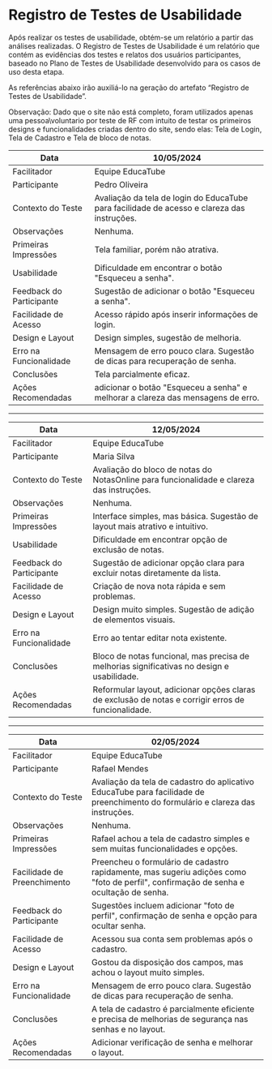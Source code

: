 # Registro de Testes de Usabilidade

Após realizar os testes de usabilidade, obtém-se um relatório a partir das análises realizadas. O Registro de Testes de Usabilidade é um relatório que contém as evidências dos testes e relatos dos usuários participantes, baseado no Plano de Testes de Usabilidade desenvolvido para os casos de uso desta etapa.

As referências abaixo irão auxiliá-lo na geração do artefato “Registro de Testes de Usabilidade”.

Observação: Dado que o site não está completo, foram utilizados apenas uma pessoa\voluntario por teste de RF com intuito de testar os primeiros designs e funcionalidades criadas dentro do site, sendo elas: Tela de Login, Tela de Cadastro e Tela de bloco de notas.

| Data       | 10/05/2024           |
|------------|----------------------|
| Facilitador| Equipe EducaTube    |
| Participante | Pedro Oliveira     |
| Contexto do Teste | Avaliação da tela de login do EducaTube para facilidade de acesso e clareza das instruções. |
| Observações | Nenhuma. |
| Primeiras Impressões | Tela familiar, porém não atrativa. |
| Usabilidade | Dificuldade em encontrar o botão "Esqueceu a senha". |
| Feedback do Participante | Sugestão de adicionar o botão "Esqueceu a senha". |
| Facilidade de Acesso | Acesso rápido após inserir informações de login. |
| Design e Layout | Design simples, sugestão de melhoria. |
| Erro na Funcionalidade | Mensagem de erro pouco clara. Sugestão de dicas para recuperação de senha. |
| Conclusões | Tela parcialmente eficaz. |
| Ações Recomendadas | adicionar o botão "Esqueceu a senha" e melhorar a clareza das mensagens de erro. |

---

| Data       | 12/05/2024           |
|------------|----------------------|
| Facilitador| Equipe EducaTube   |
| Participante | Maria Silva        |
| Contexto do Teste | Avaliação do bloco de notas do NotasOnline para funcionalidade e clareza das instruções. |
| Observações | Nenhuma. |
| Primeiras Impressões | Interface simples, mas básica. Sugestão de layout mais atrativo e intuitivo. |
| Usabilidade | Dificuldade em encontrar opção de exclusão de notas. |
| Feedback do Participante | Sugestão de adicionar opção clara para excluir notas diretamente da lista. |
| Facilidade de Acesso | Criação de nova nota rápida e sem problemas. |
| Design e Layout | Design muito simples. Sugestão de adição de elementos visuais. |
| Erro na Funcionalidade | Erro ao tentar editar nota existente. |
| Conclusões | Bloco de notas funcional, mas precisa de melhorias significativas no design e usabilidade. |
| Ações Recomendadas | Reformular layout, adicionar opções claras de exclusão de notas e corrigir erros de funcionalidade. |

---                                                                                     

| Data                     | 02/05/2024                                                                                         |
|--------------------------|----------------------------------------------------------------------------------------------------|
| Facilitador              | Equipe EducaTube                                                                                   |
| Participante             | Rafael Mendes                                                                                      |
| Contexto do Teste        | Avaliação da tela de cadastro do aplicativo EducaTube para facilidade de preenchimento do formulário e clareza das instruções. |
| Observações              | Nenhuma.                                                                                           |
| Primeiras Impressões     | Rafael achou a tela de cadastro simples e sem muitas funcionalidades e opções.                     |
| Facilidade de Preenchimento | Preencheu o formulário de cadastro rapidamente, mas sugeriu adições como "foto de perfil", confirmação de senha e ocultação de senha. |
| Feedback do Participante | Sugestões incluem adicionar "foto de perfil", confirmação de senha e opção para ocultar senha.    |
| Facilidade de Acesso     | Acessou sua conta sem problemas após o cadastro.                                                    |
| Design e Layout          | Gostou da disposição dos campos, mas achou o layout muito simples.                                  |
| Erro na Funcionalidade | Mensagem de erro pouco clara. Sugestão de dicas para recuperação de senha. |
| Conclusões               | A tela de cadastro é parcialmente eficiente e precisa de melhorias de segurança nas senhas e no layout. |
| Ações Recomendadas      | Adicionar verificação de senha e melhorar o layout.                                                 |

